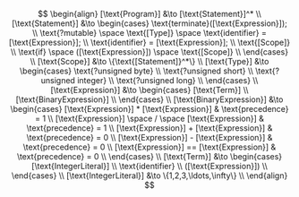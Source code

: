 $$
\begin{align}
    [\text{Program}] &\to [\text{Statement}]^* \\
    [\text{Statement}] &\to
    \begin{cases}
        \text{terminate}([\text{Expression}]); \\
        \text{?mutable} \space \text{[Type]} \space \text{identifier} = [\text{Expression}]; \\
        \text{identifier} = [\text{Expression}]; \\
        \text{[Scope]} \\
        \text{if} \space ([\text{Expression}]) \space \text{[Scope]} \\
    \end{cases} \\
    [\text{Scope}] &\to \{\text{[Statement]}^*\} \\
    [\text{Type}] &\to
    \begin{cases}
        \text{?unsigned byte} \\
        \text{?unsigned short} \\
        \text{?unsigned integer} \\
        \text{?unsigned long} \\
    \end{cases} \\
    [\text{Expression}] &\to
    \begin{cases}
        [\text{Term}] \\
        [\text{BinaryExpression}] \\
    \end{cases} \\
    [\text{BinaryExpression}] &\to
    \begin{cases}
        [\text{Expression}] * [\text{Expression}] & \text{precedence} = 1 \\
        [\text{Expression}] \space / \space [\text{Expression}] & \text{precedence} = 1 \\
        [\text{Expression}] + [\text{Expression}] & \text{precedence} = 0 \\
        [\text{Expression}] - [\text{Expression}] & \text{precedence} = 0 \\
        [\text{Expression}] == [\text{Expression}] & \text{precedence} = 0 \\
    \end{cases} \\
    [\text{Term}] &\to
    \begin{cases}
        [\text{IntegerLiteral}] \\
        \text{identifier} \\
        ([\text{Expression}]) \\
    \end{cases} \\
    [\text{IntegerLiteral}] &\to \{1,2,3,\ldots,\infty\} \\
\end{align}
$$

